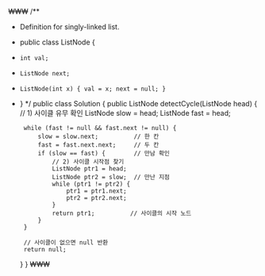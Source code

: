 ₩₩₩
/**
 * Definition for singly-linked list.
 * public class ListNode {
 *     int val;
 *     ListNode next;
 *     ListNode(int x) { val = x; next = null; }
 * }
 */
public class Solution {
    public ListNode detectCycle(ListNode head) {
        // 1) 사이클 유무 확인
        ListNode slow = head;
        ListNode fast = head;
        
        while (fast != null && fast.next != null) {
            slow = slow.next;          // 한 칸
            fast = fast.next.next;     // 두 칸
            if (slow == fast) {        // 만남 확인
                // 2) 사이클 시작점 찾기
                ListNode ptr1 = head;
                ListNode ptr2 = slow;  // 만난 지점
                while (ptr1 != ptr2) {
                    ptr1 = ptr1.next;
                    ptr2 = ptr2.next;
                }
                return ptr1;          // 사이클의 시작 노드
            }
        }
        
        // 사이클이 없으면 null 반환
        return null;
    }
}
₩₩₩
